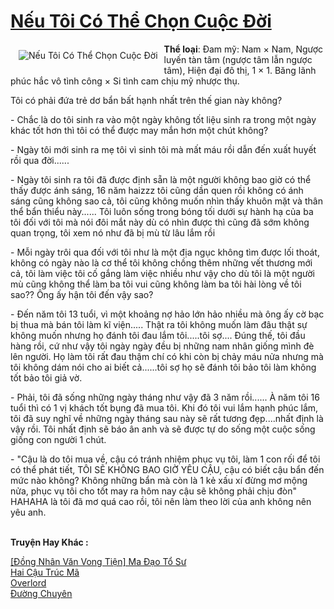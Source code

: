 <a href="https://utruyen.com/neu-toi-co-the-chon-cuoc-doi/19046/" title="Nếu Tôi Có Thể Chọn Cuộc Đời"><h1>Nếu Tôi Có Thể Chọn Cuộc Đời</h1></a><div style="display:table"><img align="right" style="float: left; padding: 10px;" src="https://utruyen.com/images/story/200x260/neu-toi-co-the-chon-cuoc-doi.jpg" alt="Nếu Tôi Có Thể Chọn Cuộc Đời"><b>Thể loại</b>: Đam mỹ: Nam × Nam, Ngược luyến tàn tâm (ngược tâm lẫn ngược tâm), Hiện đại đô thị, 1 × 1. Băng lãnh phúc hắc vô tình công × Si tình cam chịu mỹ nhược thụ.<p></p>Tôi có phải đứa trẻ dơ bẩn bất hạnh nhất trên thế gian này không?<p></p>- Chắc là do tôi sinh ra vào một ngày không tốt liệu sinh ra trong một ngày khác tốt hơn thì tôi có thể được may mắn hơn một chút không?<p></p>- Ngày tôi mới sinh ra mẹ tôi vì sinh tôi mà mất máu rồi dẫn đến xuất huyết rồi qua đời......<p></p>- Ngày tôi sinh ra tôi đã được định sẵn là một người không bao giờ có thể thấy được ánh sáng, 16 năm haizzz tôi cũng dần quen rồi không có ánh sáng cũng không sao cả, tôi cũng không muốn nhìn thấy khuôn mặt và thân thể bẩn thiểu này...... Tôi luôn sống trong bóng tối dưới sự hành hạ của ba tôi đối với tôi mà nói đôi mắt này dù có nhìn được thì cũng đã sớm không quan trọng, tôi xem nó như đã bị mù từ lâu lắm rồi<p></p>- Mỗi ngày trôi qua đối với tôi như là một địa ngục không tìm được lối thoát, không có ngày nào là cơ thể tôi không chồng thêm những vết thương mới cả, tôi làm việc tôi cố gắng làm việc nhiều như vậy cho dù tôi là một người mù cũng không thể làm ba tôi vui cũng không làm ba tôi hài lòng về tôi sao?? Ông ấy hận tôi đến vậy sao?<p></p>- Đến năm tôi 13 tuổi, vì một khoảng nợ hảo lớn hảo nhiều mà ông ấy cờ bạc bị thua mà bán tôi làm kĩ viện..... Thật ra tôi không muốn làm đâu thật sự không muốn nhưng họ đánh tôi đau lắm tôi.....tôi sợ.... Đúng thế, tôi đầu hàng rồi, cứ như vậy tôi ngày ngày đều bị những nam nhân giống mình đè lên người. Họ làm tôi rất đau thậm chí có khi còn bị chảy máu nửa nhưng mà tôi không dám nói cho ai biết cả......tôi sợ họ sẽ đánh tôi bảo tôi làm không tốt bảo tôi giả vờ.<p></p>- Phải, tôi đã sống những ngày tháng như vậy đã 3 năm rồi...... À năm tôi 16 tuổi thì có 1 vị khách tốt bụng đã mua tôi. Khi đó tôi vui lắm hạnh phúc lắm, tôi đã suy nghĩ về những ngày tháng sau này sẽ rất tương đẹp....nhất định là vậy rồi. Tôi nhất định sẽ báo ân anh và sẽ được tự do sống một cuộc sống giống con người 1 chút.<p></p>- "Cậu là do tôi mua về, cậu có tránh nhiệm phục vụ tôi, làm 1 con rối để tôi có thể phát tiết, TÔI SẼ KHÔNG BAO GIỜ YÊU CẬU, cậu có biết cậu bẩn đến mức nào không? Không những bẩn mà còn là 1 kẻ xấu xí đừng mơ mộng nửa, phục vụ tôi cho tốt may ra hôm nay cậu sẽ không phải chịu đòn" HAHAHA là tôi đã mơ quá cao rồi, tôi nên làm theo lời của anh không nên yêu anh.</div><p><br><b>Truyện Hay Khác :</b></p><a href="https://utruyen.com/dong-nhan-van-vong-tien-ma-dao-to-su/19522/" alt="[Đồng Nhân Văn Vong Tiện] Ma Đạo Tổ Sư">[Đồng Nhân Văn Vong Tiện] Ma Đạo Tổ Sư</a><br/><a href="https://github.com/quanluxury/ngontinh_sac/tree/master/truyenhay/22022/" alt="Hai Cậu Trúc Mã">Hai Cậu Trúc Mã</a><br/><a href="https://github.com/quanluxury/truyenhot/tree/master/truyenhay/9028/" alt="Overlord">Overlord</a><br/><a href="https://truyenhot2020.wordpress.com/2019/12/11/duong-chuyen/" alt="Đường Chuyên">Đường Chuyên</a><br/>